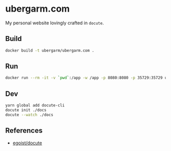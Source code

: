 ubergarm.com
===
My personal website lovingly crafted in `docute`.

## Build
```bash
docker build -t ubergarm/ubergarm.com .
```

## Run
```bash
docker run --rm -it -v `pwd`:/app -w /app -p 8080:8080 -p 35729:35729 ubergarm/ubergarm.com /bin/sh
```

## Dev
```bash
yarn global add docute-cli
docute init ./docs
docute --watch ./docs
```

## References
* [egoist/docute](https://github.com/egoist/docute)
